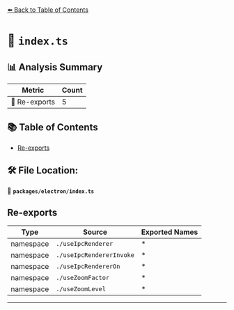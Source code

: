 [⬅️ Back to Table of Contents](../../index.md)

# 📄 `index.ts`

## 📊 Analysis Summary

| Metric | Count |
|--------|-------|
| 🔄 Re-exports | 5 |

## 📚 Table of Contents

- [Re-exports](#re-exports)

## 🛠️ File Location:
📂 **`packages/electron/index.ts`**

## Re-exports

| Type | Source | Exported Names |
|------|--------|----------------|
| namespace | `./useIpcRenderer` | * |
| namespace | `./useIpcRendererInvoke` | * |
| namespace | `./useIpcRendererOn` | * |
| namespace | `./useZoomFactor` | * |
| namespace | `./useZoomLevel` | * |


---